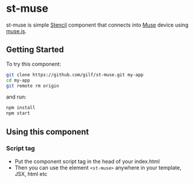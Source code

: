 # st-muse

st-muse is simple [Stencil](https://stenciljs.com/) component that connects into [Muse](http://www.choosemuse.com/) device using [muse.js](https://github.com/urish/muse-js).

## Getting Started

To try this component:

```bash
git clone https://github.com/gilf/st-muse.git my-app
cd my-app
git remote rm origin
```

and run:

```bash
npm install
npm start
```

## Using this component

### Script tag

- Put the component script tag in the head of your index.html
- Then you can use the element `<st-muse>` anywhere in your template, JSX, html etc


